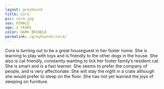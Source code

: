 ```yaml
---
layout: greyhound
title: Cora
pic: cora.jpg
sex: FEMALE
age: 2 YEARS
color: DARK BRINDLE
permalink: /greyhounds/cora/
---
```


Cora is turning out to be a great houseguest in her foster home. She is learning to play with toys and is friendly to
the other dogs in the house. She also is cat friendly, constantly wanting to lick her foster family’s resident cat. She
is smart and is a fast learner. She seems to prefer the company of people, and is very affectionate. She will stay the
night in a crate although she would prefer to sleep on the floor. She has not yet learned the joys of sleeping on
furniture.
